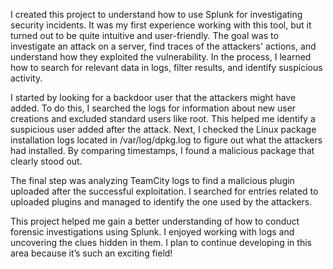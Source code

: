 I created this project to understand how to use Splunk for investigating security incidents. It was my first experience working with this tool, but it turned out to be quite intuitive and user-friendly. The goal was to investigate an attack on a server, find traces of the attackers' actions, and understand how they exploited the vulnerability. In the process, I learned how to search for relevant data in logs, filter results, and identify suspicious activity.

I started by looking for a backdoor user that the attackers might have added. To do this, I searched the logs for information about new user creations and excluded standard users like root. This helped me identify a suspicious user added after the attack. Next, I checked the Linux package installation logs located in /var/log/dpkg.log to figure out what the attackers had installed. By comparing timestamps, I found a malicious package that clearly stood out.

The final step was analyzing TeamCity logs to find a malicious plugin uploaded after the successful exploitation. I searched for entries related to uploaded plugins and managed to identify the one used by the attackers.

This project helped me gain a better understanding of how to conduct forensic investigations using Splunk. I enjoyed working with logs and uncovering the clues hidden in them. I plan to continue developing in this area because it’s such an exciting field!
